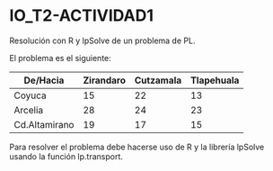 # IO_T2-ACTIVIDAD1
Resolución con R y lpSolve de un problema de PL.

El problema es el siguiente:

|De/Hacia|Zirandaro|Cutzamala|Tlapehuala|
|--------|---------|---------|----------|
|Coyuca|15|22|13|
|Arcelia|28|24|23|
|Cd.Altamirano|19|17|15|

Para resolver el problema debe hacerse uso de R y la librería lpSolve usando la función lp.transport.
